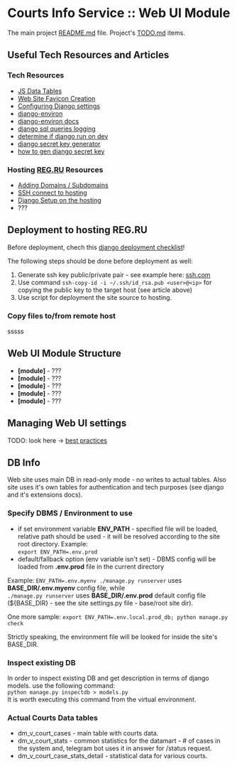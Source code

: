 # Courts Info Service :: Web UI Module

The main project [README.md](../README.md) file.
Project's [TODO.md](../TODO.md) items.

## Useful Tech Resources and Articles

### Tech Resources

- [JS Data Tables](https://datatables.net/)
- [Web Site Favicon Creation](https://favicon.io/)
- [Configuring Django settings](https://djangostars.com/blog/configuring-django-settings-best-practices/)
- [django-environ](https://github.com/joke2k/django-environ)
- [django-environ docs](https://django-environ.readthedocs.io/en/latest/index.html)
- [django sql queries logging](https://coderwall.com/p/uzhyca/quickly-setup-sql-query-logging-django)
- [determine if django run on dev](https://stackoverflow.com/questions/12027545/determine-if-django-is-running-under-the-development-server)
- [django secret key generator](https://djecrety.ir/)
- [how to gen django secret key](https://www.educative.io/answers/how-to-generate-a-django-secretkey)

### Hosting [REG.RU](https://reg.ru) Resources

- [Adding Domains / Subdomains](https://help.reg.ru/support/hosting/privyazka-domena-k-hostingu/poddomeny)
- [SSH connect to hosting](https://help.reg.ru/support/hosting/dostupy-i-podklyucheniye-panel-upravleniya-ftp-ssh/rabota-po-ssh-na-virtualnom-hostinge)
- [Django Setup on the hosting](https://help.reg.ru/support/hosting/php-asp-net-i-skripty/kak-ustanovit-django-na-hosting)
- ???

## Deployment to hosting REG.RU

Before deployment, chech this [django deployment checklist](https://docs.djangoproject.com/en/4.1/howto/deployment/checklist/)!  

The following steps should be done before deployment as well:

1. Generate ssh key public/private pair - see example here: [ssh.com](https://www.ssh.com/academy/ssh/keygen)
2. Use command `ssh-copy-id -i ~/.ssh/id_rsa.pub <user>@<ip>` for copying the public key to the target host (see article above)
3. Use script []() for deployment the site source to hosting.

### Copy files to/from remote host

sssss

## Web UI Module Structure

- **[module]** - ???
- **[module]** - ???
- **[module]** - ???
- **[module]** - ???
- **[module]** - ???

## Managing Web UI settings

TODO: look here -> [best practices](https://djangostars.com/blog/configuring-django-settings-best-practices/)

## DB Info

Web site uses main DB in read-only mode - no writes to actual tables. Also site uses it's own tables for authentication and tech purposes (see django and it's extensions docs).

### Specify DBMS / Environment to use

- if set environment variable **ENV_PATH** - specified file will be loaded, relative path should be
  used - it will be resolved according to the site root directory. Example:  
  `export ENV_PATH=.env.prod`
- default/fallback option (env variable isn't set) - DBMS config will be loaded from **.env.prod** file in
  the current directory

Example: `ENV_PATH=.env.myenv ./manage.py runserver` uses **BASE_DIR/.env.myenv** config file, while  
  `./manage.py runserver` uses **BASE_DIR/.env.prod** default config file (\${BASE_DIR} - see the site settings.py file - base/root site dir).

One more sample: `export ENV_PATH=.env.local.prod_db; python manage.py check`

Strictly speaking, the environment file will be looked for inside the site's BASE_DIR.

### Inspect existing DB

In order to inspect existing DB and get description in terms of django models. use the following command:  
`python manage.py inspectdb > models.py`  
It is worth executing this command from the virtual environment.

### Actual Courts Data tables

- dm_v_court_cases - main table with courts data.
- dm_v_court_stats - common statistics for the datamart - # of cases in the system and, telegram bot uses it in answer for /status request.
- dm_v_court_case_stats_detail - statistical data for various courts.
